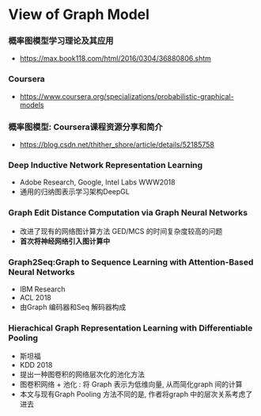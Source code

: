# View of Graph Model

### 概率图模型学习理论及其应用

+ https://max.book118.com/html/2016/0304/36880806.shtm

### Coursera
+ https://www.coursera.org/specializations/probabilistic-graphical-models

### 概率图模型: Coursera课程资源分享和简介
+ https://blog.csdn.net/thither_shore/article/details/52185758

### Deep Inductive Network Representation Learning
+ Adobe Research, Google, Intel Labs WWW2018
+ 通用的归纳图表示学习架构DeepGL

### Graph Edit Distance Computation via Graph Neural Networks
+ 改进了现有的网络图计算方法 GED/MCS 的时间复杂度较高的问题
+ **首次将神经网络引入图计算中**

### Graph2Seq:Graph to Sequence Learning with Attention-Based Neural Networks
+ IBM Research
+ ACL 2018
+ 由Graph 编码器和Seq 解码器构成

### Hierachical Graph Representation Learning with Differentiable Pooling
+ 斯坦福
+ KDD 2018
+ 提出一种图卷积的网络层次化的池化方法
+ 图卷积网络 + 池化 : 将 Graph 表示为低维向量, 从而简化graph 间的计算
+ 本文与现有Graph Pooling 方法不同的是, 作者将graph 中的层次关系考虑了进去